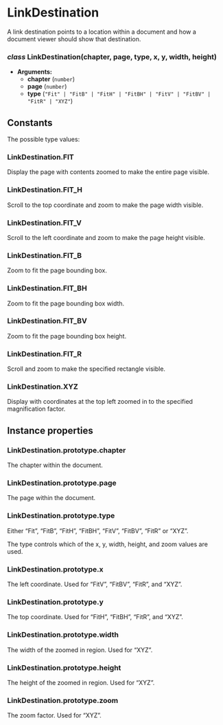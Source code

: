 # LinkDestination

A link destination points to a location within a document and how a document viewer should show that destination.

### *class* LinkDestination(chapter, page, type, x, y, width, height)

* **Arguments:**
  * **chapter** (`number`)
  * **page** (`number`)
  * **type** (`"Fit" | "FitB" | "FitH" | "FitBH" | "FitV" | "FitBV" | "FitR" | "XYZ"`)

## Constants

The possible type values:

### LinkDestination.FIT

Display the page with contents zoomed to make the entire page visible.

### LinkDestination.FIT_H

Scroll to the top coordinate and zoom to make the page width visible.

### LinkDestination.FIT_V

Scroll to the left coordinate and zoom to make the page height visible.

### LinkDestination.FIT_B

Zoom to fit the page bounding box.

### LinkDestination.FIT_BH

Zoom to fit the page bounding box width.

### LinkDestination.FIT_BV

Zoom to fit the page bounding box height.

### LinkDestination.FIT_R

Scroll and zoom to make the specified rectangle visible.

### LinkDestination.XYZ

Display with coordinates at the top left zoomed in to the specified magnification factor.

## Instance properties

### LinkDestination.prototype.chapter

The chapter within the document.

### LinkDestination.prototype.page

The page within the document.

### LinkDestination.prototype.type

Either “Fit”, “FitB”, “FitH”, “FitBH”, “FitV”, “FitBV”, “FitR” or “XYZ”.

The type controls which of the x, y, width, height, and zoom values are used.

### LinkDestination.prototype.x

The left coordinate. Used for “FitV”, “FitBV”, “FitR”, and “XYZ”.

### LinkDestination.prototype.y

The top coordinate. Used for “FitH”, “FitBH”, “FitR”, and “XYZ”.

### LinkDestination.prototype.width

The width of the zoomed in region. Used for “XYZ”.

### LinkDestination.prototype.height

The height of the zoomed in region. Used for “XYZ”.

### LinkDestination.prototype.zoom

The zoom factor. Used for “XYZ”.
